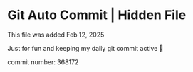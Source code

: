 # Git Auto Commit | Hidden File

This file was added Feb 12, 2025

Just for fun and keeping my daily git commit active 🤪

commit number: 368172
